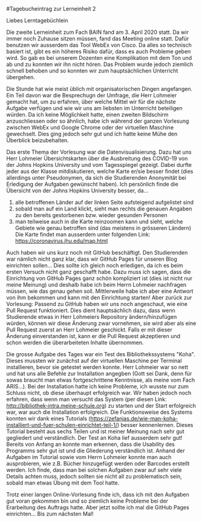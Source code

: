 #Tagebucheintrag zur Lerneinheit 2

Liebes Lerntagebüchlein

Die zweite Lerneinheit zum Fach BAIN fand am 3. April 2020 statt. Da wir immer noch Zuhause sitzen müssen, fand das Meeting online statt. Dafür benutzen wir ausserdem das Tool WebEx von Cisco. Da alles so technisch basiert ist, gibt es ein höheres Risiko dafür, dass es auch Probleme geben wird. So gab es bei unserem Dozenten eine Komplikation mit dem Ton und ab und zu konnten wir ihn nicht hören. Das Problem wurde jedoch ziemlich schnell behoben und so konnten wir zum hauptsächlichen Unterricht übergehen. 

Die Stunde hat wie meist üblich mit organisatorischen Dingen angefangen. Ein Teil davon war die Besprechugn der Umfrage, die Herr Lohmeier gemacht hat, um zu erfahren, über welche Mittel wir für die nächste Aufgabe verfügen und wie wir uns am liebsten im Unterricht beteiligen würden. Da ich keine Möglichkeit hatte, einen zweiten Bildschirm anzuschliessen oder so ähnlich, habe ich während der ganzen Vorlesung zwischen WebEx und Google Chrome oder der virtuellen Maschine gewechselt. Dies ging jedoch sehr gut und ich hatte keine Mühe den Überblick beizubehalten. 

Das erste Thema der Vorlesung war die Datenvisualisierung. Dazu hat uns Herr Lohmeier Übersichtskarten über die Ausbreitung des COVID-19 von der Johns Hopkins University und vom Tagesspiegel gezeigt. Dabei durfte jeder aus der Klasse mitdiskutieren, welche Karte er/sie besser findet (dies allerdings unter Pseudonymen, da sich die Studierenden Anonymität bei Erledigung der Aufgaben gewünscht haben). Ich persönlich finde die Übersicht von der Johns Hopkins University besser, da... 
1. alle betroffenen Länder auf der linken Seite aufsteigend aufgelistet sind
2. sobald man auf ein Land klickt, sieht man rechts die genauen Angaben zu den bereits gestorbenen bzw. wieder gesunden Personen 
3. man teilweise auch in die Karte reinzoomen kann und sieht, welche Gebiete wie genau betroffen sind (das meistens in grösseren Ländern)
Die Karte findet man ausserdem unter folgenden Link: https://coronavirus.jhu.edu/map.html

Auch haben wir uns kurz noch mit GitHub beschäftigt. Den Studierenden war nämlich nicht ganz klar, dass wir GitHub Pages für unseren Blog einrichten sollen... Dies sollte ich gleich noch erledigen, da ich es beim ersten Versuch nicht ganz geschafft habe. Dazu muss ich sagen, dass die Einrichtung von GitHub Pages ganz schön kompliziert ist (dies ist nicht nur meine Meinung) und deshalb habe ich beim Herrn Lohmeier nachfragen müssen, wie das genau gehen soll. Mittlerweile habe ich aber eine Antwort von ihm bekommen und kann mit den Einrichtung starten! 
Aber zurück zur Vorlesung: Passend zu GitHub haben wir uns noch angeschaut, wie eine Pull Request funktioniert. Dies dient hauptsächlich dazu, dass wenn Studierende etwas in Herr Lohmeiers Repository ändern/hinzufügen würden, können wir diese Änderung zwar vornehmen, sie wird aber als eine Pull Request zuerst an Herr Lohmeier geschickt. Falls er mit dieser Änderung einverstanden ist, kann er die Pull Request akzeptieren und schon werden die überarbeiteten Inhalte übernommen. 

Die grosse Aufgabe des Tages war ein Test des Bibliothekssystems "Koha". Dieses mussten wir zunächst auf der virtuellen Maschine per Terminal installieren, bevor sie getestet werden konnte. Herr Lohmeier war so nett und hat uns alle Befehle zur Installation angegben (Gott sei Dank, denn für sowas braucht man etwas fortgeschrittene Kenntnisse, als meine vom Fach ARIS...). Bei der Installation hatte ich keine Probleme, ich wusste nur zum Schluss nicht, ob diese überhaupt erfolgreich war. Wir haben jedoch noch erfahren, dass wenn man versucht das System (per diesen Link:  http://bibliothek-intra.meine-schule.org) zu starten und der Start erfolgreich war, war auch die Installation erfolgreich. 
Die Funktionsweise des Systems konnten wir dank eines Tutorials (https://zefanjas.de/wie-man-koha-installiert-und-fuer-schulen-einrichtet-teil-1/) besser kennenlernen. Dieses Tutorial besteht aus sechs Teilen und ist meiner Meinung nach sehr gut gegliedert und verständlich. 
Der Test an Koha lief ausserdem sehr gut! Bereits von Anfang an konnte man erkennen, dass die Usability des Programms sehr gut ist und die Gliederung verständlich ist. Anhand der Aufgaben im Tutorial sowie vom Herrn Lohmeier konnte man auch ausprobieren, wie z.B. Bücher hinzugefügt werden oder Barcodes erstellt werden. Ich finde, dass man bei solchen Aufgaben zwar auf sehr viele Details achten muss, jedoch sollten sie nicht all zu problematisch sein, sobald man etwas Übung mit dem Tool hatte. 

Trotz einer langen Online-Vorlesung finde ich, dass ich mit den Aufgaben gut voran gekommen bin und so ziemlich keine Probleme bei der Erarbeitung des Auftrags hatte. Aber jetzt sollte ich mal die GitHub Pages einrichten... Bis zum nächsten Mal! 
